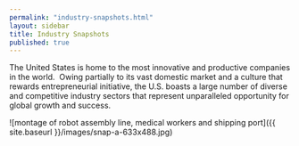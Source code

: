 ```yaml
---
permalink: "industry-snapshots.html"
layout: sidebar
title: Industry Snapshots
published: true
---
```


The United States is home to the most innovative and productive companies in the world. &nbsp;Owing partially to its vast domestic market and a culture that rewards entrepreneurial initiative, the U.S. boasts a large number of diverse and competitive industry sectors that represent unparalleled opportunity for global growth and success.

![montage of robot assembly line, medical workers and shipping port]({{ site.baseurl }}/images/snap-a-633x488.jpg)

&nbsp;